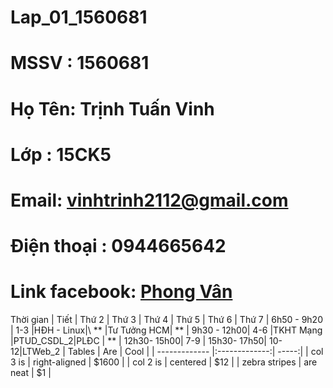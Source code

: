 # Lap_01_1560681
# MSSV : 1560681
# Họ Tên: Trịnh Tuấn Vinh
# Lớp : 15CK5
# Email: vinhtrinh2112@gmail.com
# Điện thoại : 0944665642
# Link facebook: [Phong Vân](https://www.facebook.com/profile.php?id=100009894609600)
Thời gian   | Tiết | Thứ 2 |  Thứ 3 | Thứ 4     | Thứ 5     | Thứ 6      | Thứ 7  |
6h50 - 9h20 | 1-3 |HĐH - Linux|\    **       |Tư Tưởng HCM|  **      |
9h30 - 12h00| 4-6 |TKHT Mạng  |PTUD_CSDL_2|PLĐC        |  **      |
12h30- 15h00| 7-9 |
15h30- 17h50| 10-12|LTWeb_2 
| Tables        | Are           | Cool  |
| ------------- |:-------------:| -----:|
| col 3 is      | right-aligned | $1600 |
| col 2 is      | centered      |   $12 |
| zebra stripes | are neat      |    $1 |
